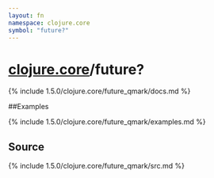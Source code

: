 ```yaml
---
layout: fn
namespace: clojure.core
symbol: "future?"
---
```


# [clojure.core](../)/future?

{% include 1.5.0/clojure.core/future_qmark/docs.md %}

##Examples

{% include 1.5.0/clojure.core/future_qmark/examples.md %}
## Source
{% include 1.5.0/clojure.core/future_qmark/src.md %}

